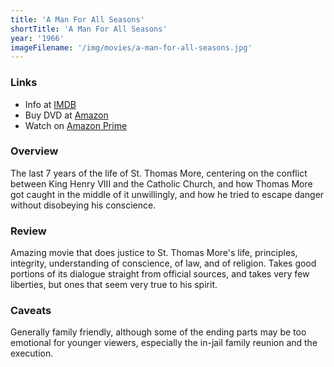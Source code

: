 ```yaml
---
title: 'A Man For All Seasons'
shortTitle: 'A Man For All Seasons'
year: '1966'
imageFilename: '/img/movies/a-man-for-all-seasons.jpg'
---
```


### Links

* Info at [IMDB](https://www.imdb.com/title/tt0060665/)
* Buy DVD at [Amazon](https://www.amazon.com/Man-All-Seasons-Special/dp/B000LPR6GA)
* Watch on [Amazon Prime](https://www.amazon.com/Man-All-Seasons-Paul-Scofield/dp/B001OD65MO)

### Overview

The last 7 years of the life of St. Thomas More, centering on the conflict between King Henry VIII and the Catholic Church, and how Thomas More got caught in the middle of it unwillingly, and how he tried to escape danger without disobeying his conscience.

### Review

Amazing movie that does justice to St. Thomas More's life, principles, integrity, understanding of conscience, of law, and of religion. Takes good portions of its dialogue straight from official sources, and takes very few liberties, but ones that seem very true to his spirit.

### Caveats

Generally family friendly, although some of the ending parts may be too emotional for younger viewers, especially the in-jail family reunion and the execution.
